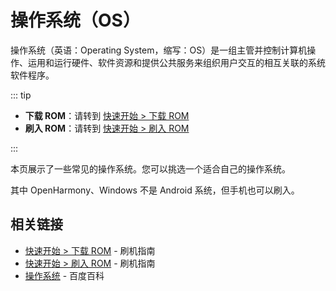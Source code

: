 # 操作系统（OS）

操作系统（英语：Operating System，缩写：OS）是一组主管并控制计算机操作、运用和运行硬件、软件资源和提供公共服务来组织用户交互的相互关联的系统软件程序。

::: tip

- **下载 ROM**：请转到 [快速开始 > 下载 ROM][download]
- **刷入 ROM**：请转到 [快速开始 > 刷入 ROM][flash]

:::

本页展示了一些常见的操作系统。您可以挑选一个适合自己的操作系统。

其中 OpenHarmony、Windows 不是 Android 系统，但手机也可以刷入。

<Gallery>

<template v-slot:offical>

## 预装类 ROM

预装类 ROM 是由手机所属的手机厂商提供官方维护的 ROM。

</template>

<template v-slot:offical-more>

<!-- ### EMUI 类 - 华为/荣耀

<img class="banner-img" src="./images/logo/hmos.png" alt="HarmonyOS LOGO"/>

EMUI（全称Emotion UI）是华为基于 Android（安卓）进行开发的情感化操作系统。

> EMUI 类操作系统包括华为的 EMUI、HarmonyOS，以及荣耀的 MagicUI、MagicOS

- [查看详情](./emui.md)
- [HarmonyOS 官方网站](https://www.harmonyos.com/)
- [MagicUI 官方网站](https://www.hihonor.com/cn/magic-ui/)
- [MagicOS 官方网站](https://www.hihonor.com/cn/magic-os/) -->

<!-- ### MIUI - 小米

<img class="banner-img" src="./images/logo/miui.webp" alt="MIUI LOGO"/>

- [查看详情](./miui.md)
- [官方网站](https://home.miui.com) -->

### 百度云 OS - 百加 <Badge type="danger" text="已停更" />

<img class="banner-img" src="./images/logo/baiduos.jpg" alt="BaiduOS LOGO"/>

百度云 OS 是基于 Android 4.0 及以上版本进行开发的第三方智能手机系统。

- [查看详情](./baiduos.md)
- [更多下载](/fast/download/baiduos.md)

</template>

<template v-slot:thirdparty>

## 第三方 ROM

所有不是由手机厂商提供的 ROM 都是第三方 ROM。

</template>

<template v-slot:thirdparty-more>

<!-- ### LineageOS

<img class="banner-img" src="./images/logo/lineage.svg" alt="LineageOS LOGO"/>

在所有类原生中，LineageOS 绝对是老爷级的存在，有很多优秀的类原生都派生自此项目。LineageOS 的历史可以追溯至 2009 年的 CyanogenMod （有时简称为 cm），只不过后来 cm 由于搞商业化失败后解散了，一些原 cm 的开发者才成立了 LineageOS，这个基于 Android 移动平台的适用于各种设备的免费开源操作系统。

- [查看详情](./lineageos.md)
- [官方网站](https://lineageos.org/)
- [更多下载](/fast/download/index.md#lineageos) -->

### OpenHarmony

<img class="banner-img" src="./images/logo/openharmony.svg" alt="LOGO" />

OpenHarmony 是由开放原子开源基金会（OpenAtom Foundation）孵化及运营的开源项目，目标是面向全场景、全连接、全智能时代、基于开源的方式，搭建一个智能终端设备操作系统的框架和平台，促进万物互联产业的繁荣发展。

- [查看详情](./openharmony.md)
- [官方网站](https://www.openharmony.cn/)

### PixelExperience

<img class="banner-img" src="./images/logo/pe.svg" alt="PixelExperience LOGO"/>

拥有 Pixel 的体验，附带谷歌的 APP，有时会简称为 PE。

- [查看详情](./pixelexperience.md)
- [官方网站](https://download.pixelexperience.org/)

### PixelOS

基于 pe 和 AOSP 的 ROM，旨在提供最好的 Pixel 体验。

- [官方网站](https://pixelos.net/)

### PixelExtended

基于 pe 的 ROM，正在尝试通过在 PE 中添加一些您一直想要的必要实用功能来为您提供最好的 Pixel 体验。

- [官方网站](https://pixelextended.tech/)

### PixelPlusUI

基于 pe 的 ROM，自定义丰富，快速，流畅，支持强大。

- [官方网站](https://ppui.site/home)

### Evolution X

Pixel UI、Android 13、自定义等等。 我们是 Evolution X！

- [官方网站](https://evolution-x.org/)

### DerpFest

由一些新手共同为您带来的，基于AOSiP，它融合了周围最好的功能，并渴望以其独特的功能和贡献来支持社区。

- [官方网站](https://derpfest.org/)

### Project Arcana

一款基于 AOSP 定制的手机操作系统，专注于提升用户体验，带有一点点情趣。

- [官方网站](https://projectarcana-aosp.github.io/)

### Cherish OS

CherishOS 3.x 基于 AOSP，灵感来自 Google Pixel。有 Hung Phan 的 Pixel UI 面条。 您可能无法在任何 ROM 中找到如此多的功能。 所有您梦寐以求的和您永远需要的。 只需刷入并享受...

- [官方网站](https://cherishos.com/)

### ArrowOS

在所有不带 Gapps 的类原生里 ArrowOS 是我最喜欢的一个，一个基于 AOSP 的项目开始时的目标是保持简单、干净和有条理。我们添加了有助于长期运行的功能，同时旨在提供流畅的性能和更长的电池寿命。

- [官方网站](https://arrowos.net/)
- [官网下载](https://arrowos.net/download)

### Havoc OS

<img class="banner-img" src="./images/logo/havocos.png" alt="Havoc OS LOGO"/>

Havoc-OS 是一个基于安卓开源项目的售后固件，其灵感来自于谷歌 Pixel 的精致 Material Design 用户界面。我们为您的设备提供了流畅和稳定的体验，并精选了一系列令人惊叹的功能，提供了卓越的用户体验。

我们的ROM可用于 20 多个 OEM 厂商的 150 多个设备。

通用系统映像（GSI）是可用的，所以即使你的设备目前不被支持，你也可以尝试我们的 ROM。我们的设备名册不断增加，每月都有更多的设备支持。

- [查看详情](./havocos.md)
- [官方网站](https://havoc-os.com/)
- [官网下载](https://download.havoc-os.com/)

### AOSP

Android 将世界凝聚在一起。欢迎在您的设备上搭载 Android 开源操作系统。

> 所有的 Android 系统都基于 AOSP。

- [官方网站](https://source.android.google.cn/?hl=zh-cn)
- [GSI 官网下载](https://developer.android.google.cn/topic/generic-system-image/releases?hl=zh-cn)

### CyanogenMod <Badge type="danger" text="已停更" />

类原生的鼻祖，CyanogenMod 是适用于许多基于开源 Android 操作系统的手机的售后市场固件。它提供了供应商基于 Android 的官方固件所没有的功能。
官网已无法访问

- [官方网站（Wayback Machine 上的备份）](https://web.archive.org/web/20161225043707/https://www.cyanogenmod.org/)

### Resurrection Remix OS <Badge type="danger" text="已停更" />

自定义功能特别丰富，致力于让您的 Android 体验优雅。精心挑选的功能精美地打包在一个操作系统中。

- [官方网站](https://resurrectionremix.com/)
- [SourceForge](https://sourceforge.net/projects/resurrectionremix-ten/files/)

### 魔趣 ROM <Badge type="danger" text="已停更" />

![魔趣 Logo](./images/logo/mokee.png)

中国的安卓开源系统

- [官方网站](https://www.mokeedev.com/)

</template>

</Gallery>

## 相关链接

- [快速开始 > 下载 ROM][download] - 刷机指南
- [快速开始 > 刷入 ROM][flash] - 刷机指南
- [操作系统](https://baike.baidu.com/item/%e6%93%8d%e4%bd%9c%e7%b3%bb%e7%bb%9f/192) - 百度百科

[download]: /fast/download/index.md
[flash]: /fast/flash/system.md

<script setup>
    import Gallery from './Gallery.vue'
    // import SystemCard from './images/logo/'
</script>
